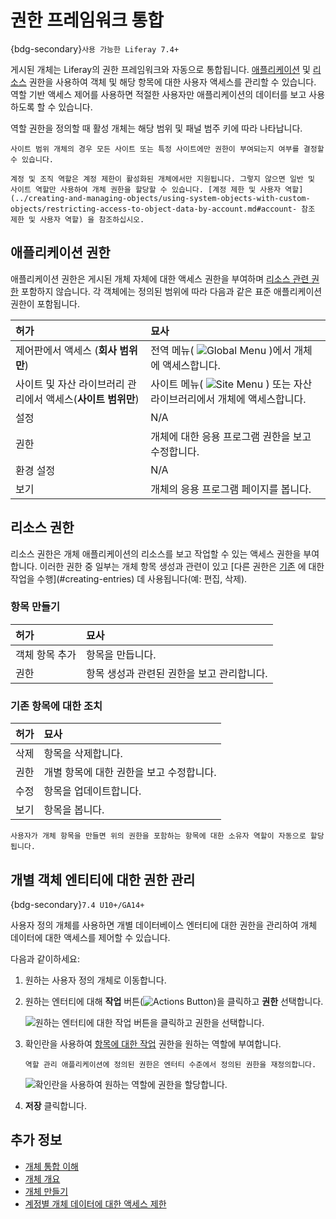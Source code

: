 
# 권한 프레임워크 통합

{bdg-secondary}`사용 가능한 Liferay 7.4+`

게시된 개체는 Liferay의 권한 프레임워크와 자동으로 통합됩니다. [애플리케이션](#application-permissions) 및 [리소스](#resource-permissions) 권한을 사용하여 객체 및 해당 항목에 대한 사용자 액세스를 관리할 수 있습니다. 역할 기반 액세스 제어를 사용하면 적절한 사용자만 애플리케이션의 데이터를 보고 사용하도록 할 수 있습니다.

역할 권한을 정의할 때 활성 개체는 해당 범위 및 패널 범주 키에 따라 나타납니다.

```{note}
사이트 범위 개체의 경우 모든 사이트 또는 특정 사이트에만 권한이 부여되는지 여부를 결정할 수 있습니다.
```

```{important}
계정 및 조직 역할은 계정 제한이 활성화된 개체에서만 지원됩니다. 그렇지 않으면 일반 및 사이트 역할만 사용하여 개체 권한을 할당할 수 있습니다. [계정 제한 및 사용자 역할](../creating-and-managing-objects/using-system-objects-with-custom-objects/restricting-access-to-object-data-by-account.md#account- 참조 제한 및 사용자 역할) 을 참조하십시오.
```

## 애플리케이션 권한

애플리케이션 권한은 게시된 개체 자체에 대한 액세스 권한을 부여하며 [리소스 관련 권한](#resource-permissions) 포함하지 않습니다. 각 객체에는 정의된 범위에 따라 다음과 같은 표준 애플리케이션 권한이 포함됩니다.

| 허가                                 | 묘사                                                                                      |
|:---------------------------------- |:--------------------------------------------------------------------------------------- |
| 제어판에서 액세스 (**회사 범위만**)               | 전역 메뉴( ![Global Menu](../../../images/icon-applications-menu.png) )에서 개체에 액세스합니다.       |
| 사이트 및 자산 라이브러리 관리에서 액세스(**사이트 범위만**) | 사이트 메뉴( ![Site Menu](../../../images/icon-product-menu.png) ) 또는 자산 라이브러리에서 개체에 액세스합니다. |
| 설정                                 | N/A                                                                                     |
| 권한                                 | 개체에 대한 응용 프로그램 권한을 보고 수정합니다.                                                            |
| 환경 설정                              | N/A                                                                                     |
| 보기                                 | 개체의 응용 프로그램 페이지를 봅니다.                                                                   |

## 리소스 권한

리소스 권한은 개체 애플리케이션의 리소스를 보고 작업할 수 있는 액세스 권한을 부여합니다. 이러한 권한 중 일부는 개체 항목 생성과 관련이 있고 [다른 권한은 [기존](#acting-on-existing-entries) 에 대한 작업을 수행](#creating-entries) 데 사용됩니다(예: 편집, 삭제).

### 항목 만들기

| 허가       | 묘사                       |
|:-------- |:------------------------ |
| 객체 항목 추가 | 항목을 만듭니다.                |
| 권한       | 항목 생성과 관련된 권한을 보고 관리합니다. |

### 기존 항목에 대한 조치

| 허가 | 묘사                      |
|:-- |:----------------------- |
| 삭제 | 항목을 삭제합니다.              |
| 권한 | 개별 항목에 대한 권한을 보고 수정합니다. |
| 수정 | 항목을 업데이트합니다.            |
| 보기 | 항목을 봅니다.                |

```{note}
사용자가 개체 항목을 만들면 위의 권한을 포함하는 항목에 대한 소유자 역할이 자동으로 할당됩니다.
```

## 개별 객체 엔티티에 대한 권한 관리

{bdg-secondary}`7.4 U10+/GA14+`

사용자 정의 개체를 사용하면 개별 데이터베이스 엔터티에 대한 권한을 관리하여 개체 데이터에 대한 액세스를 제어할 수 있습니다.

다음과 같이하세요:

1. 원하는 사용자 정의 개체로 이동합니다.

1. 원하는 엔터티에 대해 **작업** 버튼(![Actions Button](../../../images/icon-actions.png))을 클릭하고 **권한** 선택합니다.

   ![원하는 엔터티에 대한 작업 버튼을 클릭하고 권한을 선택합니다.](./permissions-framework-integration/images/01.png)

1. 확인란을 사용하여 [항목에 대한 작업](#acting-on-existing-entries) 권한을 원하는 역할에 부여합니다.

   ```{note}
   역할 관리 애플리케이션에 정의된 권한은 엔터티 수준에서 정의된 권한을 재정의합니다.
   ```

   ![확인란을 사용하여 원하는 역할에 권한을 할당합니다.](./permissions-framework-integration/images/02.png)

1. **저장** 클릭합니다.

## 추가 정보

* [개체 통합 이해](../understanding-object-integrations.md)
* [개체 개요](../../objects.md)
* [개체 만들기](../creating-and-managing-objects/creating-objects.md)
* [계정별 개체 데이터에 대한 액세스 제한](../creating-and-managing-objects/using-system-objects-with-custom-objects/restricting-access-to-object-data-by-account.md)

